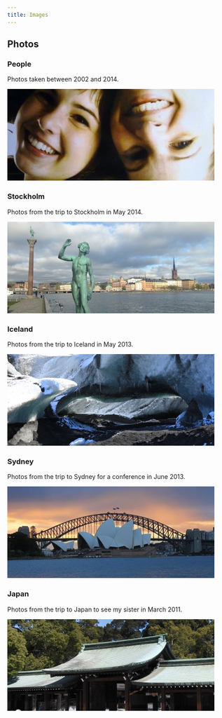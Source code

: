 ```yaml
---
title: Images
---
```



<section class="content">

<h2>Photos</h2>

<article>
	<h3>People</h3>
	<p>Photos taken between 2002 and 2014.</p>
	<a href="http://gallery.fania.eu" title="Gallery Year by Year"><img src="../images/people.jpg" alt="People" /></a>
</article>

<article>
	<h3>Stockholm</h3>
	<p>Photos from the trip to Stockholm in May 2014.</p>
	<a href="http://stockholm.fania.eu" title="Trip to Stockholm to see NIN"><img src="../images/stockholm.jpg" alt="Stockholm" /></a>
</article>

<article>
	<h3>Iceland</h3>
	<p>Photos from the trip to Iceland in May 2013.</p>
	<a href="http://iceland.fania.eu" title="Trip to Iceland for EVE Fanfest 2013"><img src="../images/iceland.jpg" alt="Iceland" /></a>
</article>

<article>
	<h3>Sydney</h3>
	<p>Photos from the trip to Sydney for a conference in June 2013.</p>
	<a href="http://sydney.fania.eu" title="Trip to Sydney for a conference"><img src="../images/sydney.jpg" alt="Sydney" /></a>
</article>

<article>
	<h3>Japan</h3>
	<p>Photos from the trip to Japan to see my sister in March 2011.</p>
	<a href="http://japan.fania.eu" title="Trip to Japan visiting my sister"><img src="../images/japan.jpg" alt="Japan" /></a>
</article>

</section>
